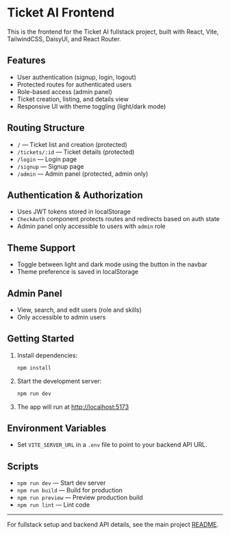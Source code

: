 # Ticket AI Frontend

This is the frontend for the Ticket AI fullstack project, built with React, Vite, TailwindCSS, DaisyUI, and React Router.

## Features
- User authentication (signup, login, logout)
- Protected routes for authenticated users
- Role-based access (admin panel)
- Ticket creation, listing, and details view
- Responsive UI with theme toggling (light/dark mode)

## Routing Structure
- `/` — Ticket list and creation (protected)
- `/tickets/:id` — Ticket details (protected)
- `/login` — Login page
- `/signup` — Signup page
- `/admin` — Admin panel (protected, admin only)

## Authentication & Authorization
- Uses JWT tokens stored in localStorage
- `CheckAuth` component protects routes and redirects based on auth state
- Admin panel only accessible to users with `admin` role

## Theme Support
- Toggle between light and dark mode using the button in the navbar
- Theme preference is saved in localStorage

## Admin Panel
- View, search, and edit users (role and skills)
- Only accessible to admin users

## Getting Started

1. Install dependencies:
   ```bash
   npm install
   ```
2. Start the development server:
   ```bash
   npm run dev
   ```
3. The app will run at [http://localhost:5173](http://localhost:5173)

## Environment Variables
- Set `VITE_SERVER_URL` in a `.env` file to point to your backend API URL.

## Scripts
- `npm run dev` — Start dev server
- `npm run build` — Build for production
- `npm run preview` — Preview production build
- `npm run lint` — Lint code

---
For fullstack setup and backend API details, see the main project [README](../README.md).
